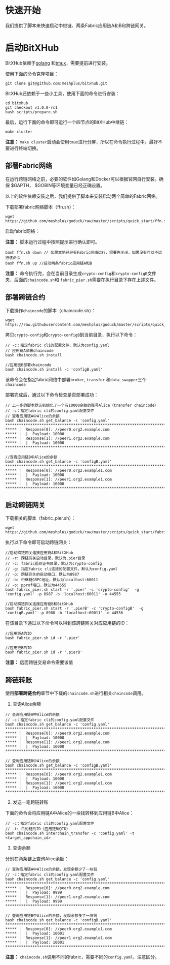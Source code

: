 # 快速开始
我们提供了脚本来快速启动中继链、两条Fabric应用链A和B和跨链网关。


# 启动BitXHub
BitXHub依赖于[golang](https://golang.org/) 和[tmux](https://github.com/tmux/tmux/wiki)，需要提前进行安装。

使用下面的命令克隆项目：

```shell
git clone git@github.com:meshplus/bitxhub.git
```

BitXHub还依赖于一些小工具，使用下面的命令进行安装：

```shell
cd bitxhub
git checkout v1.0.0-rc1
bash scripts/prepare.sh 
```

最后，运行下面的命令即可运行一个四节点的BitXHub中继链：

```shell
make cluster
```

**注意：** `make cluster`启动会使用`tmux`进行分屏，所以在命令执行过程中，最好不要进行终端切换。


## 部署Fabric网络

在运行跨链网络之前，必要的软件如Golang和Docker可以根据官网自行安装。确保 $GAPTH， $GOBIN等环境变量已经正确设置。

以上的软件依赖安装之后，我们提供了脚本来安装启动两个简单的Fabric网络。

下载部署fabric网络脚本（ffn.sh）：

```shell
wget https://github.com/meshplus/goduck/raw/master/scripts/quick_start/ffn.sh
```

启动fabric网络：

**注意：** 脚本运行过程中按照提示进行确认即可。

```shell
bash ffn.sh down // 如果本地已经有Fabric网络运行，需要先关闭，如果没有可以不运行该命令
bash ffn.sh up //启动两条fabric应用链A和B
```

**注意：** 命令执行完，会在当前目录生成`crypto-config`和`crypto-configB`文件夹，后面的`chaincode.sh`和 `fabric_pier.sh`需要在执行目录下存在上述文件。


## 部署跨链合约
下载操作`chaincode`的脚本（chaincode.sh）：

```shell
wget https://raw.githubusercontent.com/meshplus/goduck/master/scripts/quick_start/chaincode.sh
```

拷贝`crypto-config`和`crypto-configB`到当前目录，执行以下命令：

```shell
// -c：指定fabric cli的配置文件，默认为config.yaml
// 应用链A部署chaincode
bash chaincode.sh install 

//应用链B部署chaincode
bash chaincode.sh install -c 'configB.yaml' 
```

该命令会在指定fabric网络中部署`broker`, `transfer` 和`data_swapper`三个`chaincode`

部署完成后，通过以下命令检查是否部署成功：

```shell
// 上一步的脚本默认初始化了一个有10000余额的账号Alice（transfer chaincode）
// -c：指定fabric cli的config.yaml配置文件
// 查看应用链A中Alice的余额
bash chaincode.sh get_balance -c 'config.yaml' 
****************************************************************************************************
***** |  Response[0]: //peer0.org2.example.com
***** |  |  Payload: 10000
***** |  Response[1]: //peer1.org2.example.com
***** |  |  Payload: 10000
****************************************************************************************************

//查看应用链B中Alice的余额
bash chaincode.sh get_balance -c 'configB.yaml' 
****************************************************************************************************
***** |  Response[0]: //peer0.org2.example1.com
***** |  |  Payload: 10000
***** |  Response[1]: //peer1.org2.example1.com
***** |  |  Payload: 10000
****************************************************************************************************
```



## 启动跨链网关

下载相关的脚本（fabric_pier.sh）：

```shell
wget https://github.com/meshplus/goduck/raw/master/scripts/quick_start/fabric_pier.sh
```

执行以下命令即可启动跨链网关：

```shell
//启动跨链网关连接应用链A和BitXHub
// -r: 跨链网关启动目录，默认为.pier目录
// -c: fabric组织证书目录，默认为crypto-config
// -g: 指定fabric cli连接的配置文件，默认为config.yaml
// -p: 跨链网关的启动端口，默认为8987
// -b: 中继链GRPC地址，默认为localhost:60011
// -o: pprof端口，默认为44555
bash fabric_pier.sh start -r '.pier' -c 'crypto-config'  -g 'config.yaml' -p 8987 -b 'localhost:60011' -o 44555

//启动跨链网关连接应用链B和BitXHub
bash fabric_pier.sh start -r '.pierB' -c 'crypto-configB'  -g 'configB.yaml' -p 8988 -b 'localhost:60011' -o 44556
```

在该目录下通过以下命令可以得到该跨链网关对应应用链的ID：

```shell
//应用链A的ID
bash fabric_pier.sh id -r '.pier'

//应用链B的ID
bash fabric_pier.sh id -r '.pierB'
```

**注意：** 后面跨链交易命令需要该值

## 跨链转账
使用**部署跨链合约**章节中下载的`chaincode.sh`进行相关`chaincode`调用。

1. 查询Alice余额

```shell
// 查询应用链A中Alice的余额
// -c：指定fabric cli的config.yaml配置文件
bash chaincode.sh get_balance -c 'config.yaml'
****************************************************************************************************
***** |  Response[0]: //peer0.org2.example.com
***** |  |  Payload: 10000
***** |  Response[1]: //peer1.org2.example.com
***** |  |  Payload: 10000
****************************************************************************************************

// 查询应用链B中Alice的余额
bash chaincode.sh get_balance -c 'configB.yaml'
****************************************************************************************************
***** |  Response[0]: //peer0.org2.example1.com
***** |  |  Payload: 10000
***** |  Response[1]: //peer1.org2.example1.com
***** |  |  Payload: 10000
****************************************************************************************************
```

2. 发送一笔跨链转账

下面的命令会将应用链A中Alice的一块钱转移到应用链B中Alice：

```shell
// -c：指定fabric cli的config.yaml配置文件
// -t: 目的链的ID（应用链B的ID）
bash chaincode.sh interchain_transfer -c 'config.yaml' -t <target_appchain_id>
```
3. 查询余额

分别在两条链上查询Alice余额：

```shell
// 查询应用链A中Alice的余额，发现余额少了一块钱
// -c：指定fabric cli的config.yaml配置文件
bash chaincode.sh get_balance -c 'config.yaml'
****************************************************************************************************
***** |  Response[0]: //peer0.org2.example.com
***** |  |  Payload: 9999
***** |  Response[1]: //peer1.org2.example.com
***** |  |  Payload: 9999
****************************************************************************************************

// 查询应用链B中Alice的余额，发现余额多了一块钱
bash chaincode.sh get_balance -c 'configB.yaml'
****************************************************************************************************
***** |  Response[0]: //peer0.org2.example1.com
***** |  |  Payload: 10001
***** |  Response[1]: //peer1.org2.example1.com
***** |  |  Payload: 10001
****************************************************************************************************
```

**注意：** `chaincode.sh`调用不同的fabric，需要不同的`config.yaml`，注意区分。